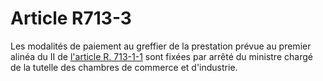 # Article R713-3

<p>Les modalités de paiement au greffier de la prestation prévue au premier alinéa du II de <a href='/affichCodeArticle.do?cidTexte=LEGITEXT000005634379&idArticle=LEGIARTI000022675200&dateTexte=&categorieLien=cid'>l'article R. 713-1-1</a> sont fixées par arrêté du ministre chargé de la tutelle des chambres de commerce et d'industrie.</p>